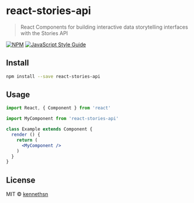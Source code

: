 # react-stories-api

> React Components for building interactive data storytelling interfaces with the Stories API

[![NPM](https://img.shields.io/npm/v/react-stories-api.svg)](https://www.npmjs.com/package/react-stories-api) [![JavaScript Style Guide](https://img.shields.io/badge/code_style-standard-brightgreen.svg)](https://standardjs.com)

## Install

```bash
npm install --save react-stories-api
```

## Usage

```jsx
import React, { Component } from 'react'

import MyComponent from 'react-stories-api'

class Example extends Component {
  render () {
    return (
      <MyComponent />
    )
  }
}
```

## License

MIT © [kennethsn](https://github.com/kennethsn)
